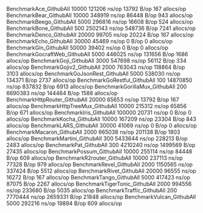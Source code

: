 BenchmarkAce_GithubAll                     10000            121206 ns/op           13792 B/op        167 allocs/op
BenchmarkBear_GithubAll                    10000            348919 ns/op           86448 B/op        943 allocs/op
BenchmarkBeego_GithubAll                    5000            296816 ns/op           16608 B/op        524 allocs/op
BenchmarkBone_GithubAll                      500           2502143 ns/op          548736 B/op       7241 allocs/op
BenchmarkDenco_GithubAll                   20000             99705 ns/op           20224 B/op        167 allocs/op
BenchmarkEcho_GithubAll                    30000             45469 ns/op               0 B/op          0 allocs/op
BenchmarkGin_GithubAll                     50000             39402 ns/op               0 B/op          0 allocs/op
BenchmarkGocraftWeb_GithubAll               5000            446025 ns/op          131656 B/op       1686 allocs/op
BenchmarkGoji_GithubAll                     3000            547698 ns/op           56112 B/op        334 allocs/op
BenchmarkGojiv2_GithubAll                   2000            763043 ns/op          118864 B/op       3103 allocs/op
BenchmarkGoJsonRest_GithubAll               5000            538030 ns/op          134371 B/op       2737 allocs/op
BenchmarkGoRestful_GithubAll                 100          14870850 ns/op          837832 B/op       6913 allocs/op
BenchmarkGorillaMux_GithubAll                200           6690383 ns/op          144464 B/op       1588 allocs/op
BenchmarkHttpRouter_GithubAll              20000             65653 ns/op           13792 B/op        167 allocs/op
BenchmarkHttpTreeMux_GithubAll             10000            215312 ns/op           65856 B/op        671 allocs/op
BenchmarkIris_GithubAll                   100000             20731 ns/op               0 B/op          0 allocs/op
BenchmarkKocha_GithubAll                   10000            167209 ns/op           23304 B/op        843 allocs/op
BenchmarkLARS_GithubAll                    30000             41069 ns/op               0 B/op          0 allocs/op
BenchmarkMacaron_GithubAll                  2000            665038 ns/op          201138 B/op       1803 allocs/op
BenchmarkMartini_GithubAll                   300           5433644 ns/op          228213 B/op       2483 allocs/op
BenchmarkPat_GithubAll                       300           4210240 ns/op         1499569 B/op      27435 allocs/op
BenchmarkPossum_GithubAll                  10000            255114 ns/op           84448 B/op        609 allocs/op
BenchmarkR2router_GithubAll                10000            237113 ns/op           77328 B/op        979 allocs/op
BenchmarkRevel_GithubAll                    2000           1150565 ns/op          337424 B/op       5512 allocs/op
BenchmarkRivet_GithubAll                   20000             96555 ns/op           16272 B/op        167 allocs/op
BenchmarkTango_GithubAll                    5000            417423 ns/op           87075 B/op       2267 allocs/op
BenchmarkTigerTonic_GithubAll               2000            994556 ns/op          233680 B/op       5035 allocs/op
BenchmarkTraffic_GithubAll                   200           7770444 ns/op         2659331 B/op      21848 allocs/op
BenchmarkVulcan_GithubAll                   5000            292216 ns/op           19894 B/op        609 allocs/op

